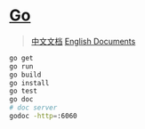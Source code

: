 # [Go](https://golang.org/)

> [中文文档](http://docscn.studygolang.com/doc/)
> [English Documents](https://golang.org/doc/)

```bash
go get
go run
go build
go install
go test
go doc
# doc server
godoc -http=:6060
```